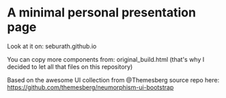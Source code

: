 # A minimal personal presentation page

Look at it on: seburath.github.io

You can copy more components from: original_build.html (that's why I decided to let all that files on this repository)

Based on the awesome UI collection from @Themesberg source repo here: https://github.com/themesberg/neumorphism-ui-bootstrap

